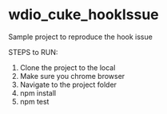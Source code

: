 # wdio_cuke_hookIssue
Sample project to reproduce the hook issue

STEPS to RUN:
1. Clone the project to the local
2. Make sure you chrome browser
3. Navigate to the project folder
4. npm install
5. npm test
